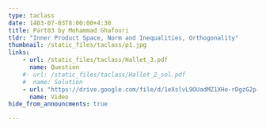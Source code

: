 ```yaml
---
type: taclass
date: 1403-07-03T8:00:00+4:30
title: Part03 by Mohammad Ghafouri 
tldr: "Inner Product Space, Norm and Inequalities, Orthogonality"
thumbnail: /static_files/taclass/p1.jpg
links: 
    - url: /static_files/taclass/Hallet_3.pdf
      name: Question
    #- url: /static_files/taclass/Hallet_2_sol.pdf
    #  name: Solution  
    - url: "https://drive.google.com/file/d/1eXslvL9OUadMZ1XHe-rDgzG2p-2ZuWw3/view?usp=sharing"
      name: Video
hide_from_announcments: true

---
```


